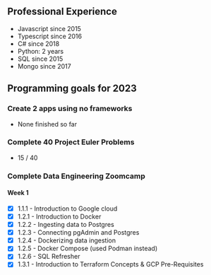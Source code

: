 

## Professional Experience

- Javascript since 2015
- Typescript since 2016
- C# since 2018
- Python: 2 years
- SQL since 2015
- Mongo since 2017

## Programming goals for 2023

### Create 2 apps using no frameworks
- None finished so far

### Complete 40 Project Euler Problems
- 15 / 40

### Complete Data Engineering Zoomcamp

#### Week 1
- [x] 1.1.1 - Introduction to Google cloud
- [x] 1.2.1 - Introduction to Docker
- [x] 1.2.2 - Ingesting data to Postgres
- [x] 1.2.3 - Connecting pgAdmin and Postgres
- [x] 1.2.4 - Dockerizing data ingestion
- [x] 1.2.5 - Docker Compose (used Podman instead)
- [x] 1.2.6 - SQL Refresher
- [x] 1.3.1 - Introduction to Terraform Concepts & GCP Pre-Requisites
